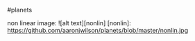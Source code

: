 #planets

non linear image:
![alt text][nonlin]
[nonlin]: https://github.com/aaronjwilson/planets/blob/master/nonlin.jpg

